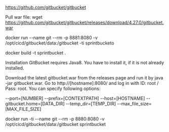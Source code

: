 https://github.com/gitbucket/gitbucket



Pull war file: wget https://github.com/gitbucket/gitbucket/releases/download/4.27.0/gitbucket.war

docker run --name git --rm -p 8881:8080 -v /opt/cicd/gitbucket/data:/gitbucket -ti sprintbucketo

docker build -t sprintbucket .



Installation
GitBucket requires Java8. You have to install it, if it is not already installed.

Download the latest gitbucket.war from the releases page and run it by java -jar gitbucket.war.
Go to http://[hostname]:8080/ and log in with ID: root / Pass: root.
You can specify following options:

--port=[NUMBER]
--prefix=[CONTEXTPATH]
--host=[HOSTNAME]
--gitbucket.home=[DATA_DIR]
--temp_dir=[TEMP_DIR]
--max_file_size=[MAX_FILE_SIZE]

docker run -ti --name git --rm -p 8880:8080 -v /opt/cicd/gitbucket/data:/gitbucket sprintbucket
